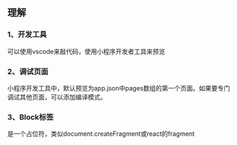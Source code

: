 ## 理解

### 1、开发工具

 可以使用vscode来敲代码，使用小程序开发者工具来预览

### 2、调试页面

小程序开发工具中，默认预览为app.json中pages数组的第一个页面。如果要专门调试其他页面，可以添加编译模式。

### 3、Block标签

是一个占位符，类似document.createFragment或react的fragment